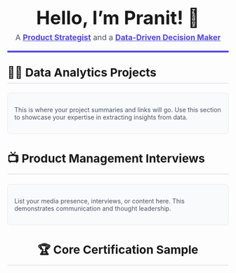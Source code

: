 <!-- NOTE: This file has been converted to use INLINE CSS and basic HTML tags for compatibility with GitHub README files. -->
<!-- Tailwind CSS, custom <style> blocks, and HTML boilerplate have been removed as GitHub does not support them. -->

<div align="center">
    <h1 style="font-size: 3em; margin-bottom: 0;">Hello, I’m Pranit! 👋</h1>
    <p style="font-size: 1.25em; color: #4b5563; margin-top: 0.5em; padding-bottom: 20px; border-bottom: 4px solid #4f46e5;">
        A <a href="https://github.com/kumarpranit" style="color: #4f46e5; text-decoration: underline; font-weight: bold;">Product Strategist</a> and a <a href="https://www.linkedin.com/in/kumarpranit/" style="color: #4f46e5; text-decoration: underline; font-weight: bold;">Data-Driven Decision Maker</a>
    </p>
</div>

<h2 style="font-size: 1.875em; margin-top: 30px; border-bottom: 2px solid #e5e7eb; padding-bottom: 8px;">👨‍💻 Data Analytics Projects</h2>
<div style="padding: 15px; background-color: #f9fafb; border: 1px solid #e5e7eb; border-radius: 8px; margin-bottom: 30px;">
    <p style="color: #4b5563;">This is where your project summaries and links will go. Use this section to showcase your expertise in extracting insights from data.</p>
</div>

<h2 style="font-size: 1.875em; border-bottom: 2px solid #e5e7eb; padding-bottom: 8px;">📺 Product Management Interviews</h2>
<div style="padding: 15px; background-color: #f9fafb; border: 1px solid #e5e7eb; border-radius: 8px; margin-bottom: 30px;">
    <p style="color: #4b5563;">List your media presence, interviews, or content here. This demonstrates communication and thought leadership.</p>
</div>

<h2 align="center" style="font-size: 1.875em; border-bottom: 2px solid #e5e7eb; padding-bottom: 8px; margin-bottom: 30px;">🏆 Core Certification Sample</h2>
